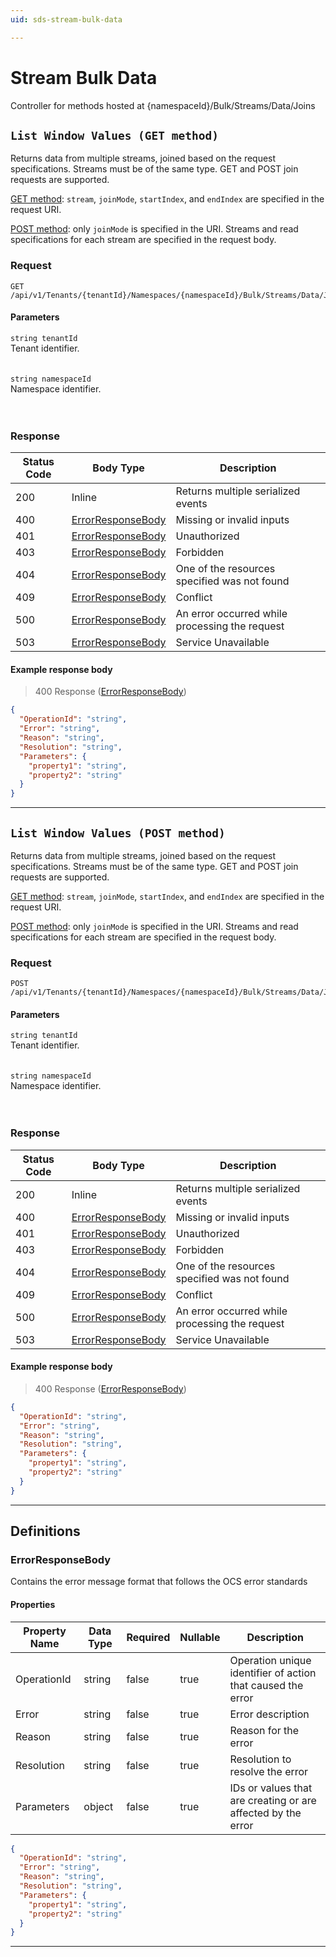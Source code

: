 ```yaml
---
uid: sds-stream-bulk-data

---
```


# Stream Bulk Data
Controller for methods hosted at {namespaceId}/Bulk/Streams/Data/Joins

## `List Window Values (GET method)`

<a id="opIdStreamsData_List Window Values"></a>

Returns data from multiple streams, joined based on the request specifications. Streams must be of the same type.
GET and POST join requests are supported.
        
[GET method](xref:sdsReadingDataApi#getjoin): ``stream``, ``joinMode``, ``startIndex``, and ``endIndex`` are specified in the request URI.

[POST method](xref:sdsReadingDataApi#post-request): only ``joinMode`` is specified in the URI. Streams and read specifications for each stream are specified in the request body.

### Request
```text 
GET /api/v1/Tenants/{tenantId}/Namespaces/{namespaceId}/Bulk/Streams/Data/Joins
```

#### Parameters

`string tenantId`
<br/>Tenant identifier.<br/><br/><br/>`string namespaceId`
<br/>Namespace identifier.<br/><br/><br/>

### Response

|Status Code|Body Type|Description|
|---|---|---|
|200|Inline|Returns multiple serialized events|
|400|[ErrorResponseBody](#schemaerrorresponsebody)|Missing or invalid inputs|
|401|[ErrorResponseBody](#schemaerrorresponsebody)|Unauthorized|
|403|[ErrorResponseBody](#schemaerrorresponsebody)|Forbidden|
|404|[ErrorResponseBody](#schemaerrorresponsebody)|One of the resources specified was not found|
|409|[ErrorResponseBody](#schemaerrorresponsebody)|Conflict|
|500|[ErrorResponseBody](#schemaerrorresponsebody)|An error occurred while processing the request|
|503|[ErrorResponseBody](#schemaerrorresponsebody)|Service Unavailable|

#### Example response body
> 400 Response ([ErrorResponseBody](#schemaerrorresponsebody))

```json
{
  "OperationId": "string",
  "Error": "string",
  "Reason": "string",
  "Resolution": "string",
  "Parameters": {
    "property1": "string",
    "property2": "string"
  }
}
```

---

## `List Window Values (POST method)`

<a id="opIdStreamsData_Get Window Values2"></a>

Returns data from multiple streams, joined based on the request specifications. Streams must be of the same type.
GET and POST join requests are supported.
        
[GET method](xref:sdsReadingDataApi#getjoin): ``stream``, ``joinMode``, ``startIndex``, and ``endIndex`` are specified in the request URI.

[POST method](xref:sdsReadingDataApi#post-request): only ``joinMode`` is specified in the URI. Streams and read specifications for each stream are specified in the request body.

### Request
```text 
POST /api/v1/Tenants/{tenantId}/Namespaces/{namespaceId}/Bulk/Streams/Data/Joins
```

#### Parameters

`string tenantId`
<br/>Tenant identifier.<br/><br/><br/>`string namespaceId`
<br/>Namespace identifier.<br/><br/><br/>

### Response

|Status Code|Body Type|Description|
|---|---|---|
|200|Inline|Returns multiple serialized events|
|400|[ErrorResponseBody](#schemaerrorresponsebody)|Missing or invalid inputs|
|401|[ErrorResponseBody](#schemaerrorresponsebody)|Unauthorized|
|403|[ErrorResponseBody](#schemaerrorresponsebody)|Forbidden|
|404|[ErrorResponseBody](#schemaerrorresponsebody)|One of the resources specified was not found|
|409|[ErrorResponseBody](#schemaerrorresponsebody)|Conflict|
|500|[ErrorResponseBody](#schemaerrorresponsebody)|An error occurred while processing the request|
|503|[ErrorResponseBody](#schemaerrorresponsebody)|Service Unavailable|

#### Example response body
> 400 Response ([ErrorResponseBody](#schemaerrorresponsebody))

```json
{
  "OperationId": "string",
  "Error": "string",
  "Reason": "string",
  "Resolution": "string",
  "Parameters": {
    "property1": "string",
    "property2": "string"
  }
}
```

---
## Definitions

### ErrorResponseBody

<a id="schemaerrorresponsebody"></a>
<a id="schema_ErrorResponseBody"></a>
<a id="tocSerrorresponsebody"></a>
<a id="tocserrorresponsebody"></a>

Contains the error message format that follows the OCS error standards

#### Properties

|Property Name|Data Type|Required|Nullable|Description|
|---|---|---|---|---|
|OperationId|string|false|true|Operation unique identifier of action that caused the error|
|Error|string|false|true|Error description|
|Reason|string|false|true|Reason for the error|
|Resolution|string|false|true|Resolution to resolve the error|
|Parameters|object|false|true|IDs or values that are creating or are affected by the error|

```json
{
  "OperationId": "string",
  "Error": "string",
  "Reason": "string",
  "Resolution": "string",
  "Parameters": {
    "property1": "string",
    "property2": "string"
  }
}

```

---

